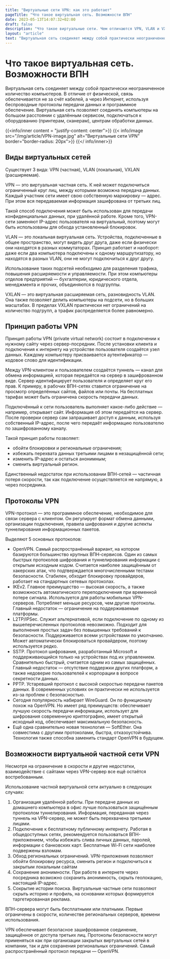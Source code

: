 ```yaml
---
title: "Виртуальные сети VPN: как это работает"
pageTitle: "Что такое виртуальная сеть. Возможности ВПН"
date: 2023-05-13T14:07:32+02:00
draft: false
description: "Что такое виртуальные сети. Чем отличаются VPN, VLAN и VXLAN. Протоколы VPN. Каким образом ВПН обеспечивает безопасное соединение, защищённое от доступа третьих лиц."
layout: "article"
text: "Виртуальная сеть соединяет между собой практически неограниченное количество компьютеров. В отличие от физической, связь обеспечивается не за счёт кабелей, а через Интернет, используя беспроводные протоколы передачи данных."
---
```


# Что такое виртуальная сеть. Возможности ВПН

Виртуальная сеть соединяет между собой практически неограниченное количество компьютеров. В отличие от физической, связь
обеспечивается не за счёт кабелей, а через Интернет, используя беспроводные протоколы передачи данных и программное
обеспечение. Виртуальная сеть позволяет соединять компьютеры на большом расстоянии с удалённым сервисом, подключаться к
оборудованию (принтерам, сканерам), центрам обработки данных.

{{<info/inner content = "justify-content: center">}} {{< info/image src="/img/article/VPN-image.jpg" 
alt="Виртуальные сети VPN"
border="border-radius: 20px">}} {{</ info/inner>}}

## Виды виртуальных сетей

Существует 3 вида: VPN (частная), VLAN (локальная), VXLAN (расширяемая).

VPN — это виртуальная частная сеть. К ней может подключиться ограниченный круг лиц, между которыми возможна передача
данных. Каждый участник сети имеет свою собственную маркировку — адрес. При этом вся передаваемая информация зашифрована
от третьих лиц.

Такой способ подключения может быть использован для передачи конфиденциальных данных, при удалённой работе. Кроме того,
VPN-сети заменяют IP-адрес пользователя на виртуальный, поэтому могут быть использованы для обхода установленный
блокировок.

VLAN — это локальная виртуальная сеть. Устройства, подключенные в общее пространство, могут видеть друг друга, даже если
физически они находятся в разных коммутаторах. Принцип работает и наоборот: даже если два компьютера подключены к одному
маршрутизатору, но находятся в разных VLAN, они не могут подключиться к друг другу.

Использование таких подсетей необходимо для разделения трафика, повышения расширяемости и управляемости. При этом
компьютеры отделов предприятий — бухгалтерии, юридического отдела, менеджмента и прочих, объединяются в подгруппы.

VXLAN — это виртуальная расширяемая сеть, разновидность VLAN. Она также позволяет делить компьютеры на подсети, но в
больших масштабах. В пределах VXLAN практически нет ограничений на количество подгрупп, а трафик распределяется более
равномерно.

## Принцип работы VPN

Принцип работы VPN (private virtual network) состоит в подключении к нужному сайту через сервер-посредник. После
установки клиента и подключения к интернету на устройстве пользователя создаётся узел данных. Каждому компьютеру
присваивается аутентификатор — кодовое слово для идентификации.

Между VPN-клиентом и пользователем создаётся туннель — канал для обмена информацией, которая передаётся на сервер в
зашифрованном виде. Сервер идентифицирует пользователя и определяет круг его прав. К примеру, в рабочих ВПН-сетях
ставится ограничение на просмотр определённых сайтов, файлов или почты. На бесплатных тарифах может быть ограничена
скорость передачи данных.

Подключённый к сети пользователь выполняет какое-либо действие — например, открывает сайт. Информация об этом передаётся
на сервер. После проверки сервер сам запрашивает доступ к данным, используя собственный IP-адрес, после чего передаёт
информацию пользователю по зашифрованному каналу.

Такой принцип работы позволяет:

* обойти блокировки и региональные ограничения;
* избежать перехвата данных третьими лицами в незащищённой сети;
* изменить IP-адрес и остаться анонимным;
* сменить виртуальный регион.

Единственный недостаток при использовании ВПН-сетей — частичная потеря скорости, так как подключение осуществляется не
напрямую, а через посредника.

## Протоколы VPN

VPN-протокол — это программное обеспечение, необходимое для связи сервера с клиентом. Он регулирует формат обмена
данными, организации подключения, правила шифрования и другие аспекты туннелирования информационных пакетов.

Выделяют 5 основных протоколов:

* OpenVPN. Самый распространённый вариант, на котором базируются большинство крупных ВПН-сервисов. Один из самых быстрых
  протоколов шифрования и туннелирования информации с открытым исходным кодом. Считается наиболее защищённым от
  хакерских атак, что подтверждается многочисленными тестами безопасности. Стабилен, обходит блокировку провайдеров,
  работает на стандартных сетевых протоколах.
* IKEv2. Главное преимущество — высокая скорость, а также возможность автоматического переподключения при временной
  потере сигнала. Используется для работы мобильных VPN-серверов. Потребляет меньше ресурсов, чем другие протоколы.
  Главный недостаток — ограничение на поддерживаемые платформы.
* L2TP/IPSec. Служит альтернативой, если подключение по одному из вышеперечисленных протоколов невозможно. Подходит для
  выполнения простых задач без повышенных требований к безопасности. Поддерживается всеми устройствами по умолчанию.
  Может автоматически блокироваться провайдером, поэтому используется редко.
* SSTP. Протокол шифрования, разработанный Microsoft и поддерживающийся только на устройствах под их управлением.
  Сравнительно быстрый, считается одним из самых защищённых. Главный недостаток — отсутствие поддержки других платформ,
  а также недоверие пользователей к корпорации в вопросе секретности данных.
* PPTP. Устаревший протокол с высокой скоростью передачи пакетов данных. В современных условиях он практически не
  используется из-за проблем с безопасностью.
* Сегодня популярность набирает WireGuard. Он по функционалу похож на OpenVPN. Но имеет ряд преимуществ: обеспечивает
  лучшую скорость передачи информации, использует для шифрования современную криптографию, имеет открытый исходный код,
  обеспечивает максимальную безопасность.
* Ещё одна сравнительно новая технология — SoftEther. Она совместима с другими протоколами, быстра, отказоустойчива.
  Технология также способна заменить стандарт OpenVPN в будущем.

## Возможности виртуальной частной сети VPN

Несмотря на ограничение в скорости и другие недостатки, взаимодействие с сайтами через VPN-сервер все ещё остаётся
востребованным.

Использование частной виртуальной сети актуально в следующих случаях:

1. Организация удалённой работы. При передаче данных из домашнего компьютера в офис лучше пользоваться защищённым
   протоколом туннелирования. Информация, переданная через туннель на VPN-сервер, не может быть перехвачена третьими
   лицами.
2. Подключение к бесплатному публичному интернету. Работая в общедоступных сетях, рекомендуется пользоваться
   ВПН-приложением, чтобы избежать слива личных данных, паролей, информации с банковских карт. Бесплатные Wi-Fi сети
   наиболее подвержены взломам.
3. Обход региональных ограничений. VPN-приложения позволяют обойти блокировку ресурса, сменить регион и подключиться к
   закрытым локальным сайтам
4. Сохранение анонимности. При работе в интернете через посредника возможно сохранить анонимность, скрыть геолокацию,
   настоящий IP-адрес.
5. Сокрытие истории поиска. Виртуальные частные сети позволяют скрыть историю и профиль, на основании которых
   формируется таргетированная реклама.

ВПН-сервера могут быть бесплатными или платными. Первые ограничены в скорости, количестве региональных серверов, времени
использования.

VPN обеспечивает безопасное зашифрованное соединение, защищённое от доступа третьих лиц. Протоколы безопасности могут
применяться как при организации закрытых виртуальных сетей в компании, так и для сохранения региональных ограничений.
Самый распространённый протокол передачи — OpenVPN.
